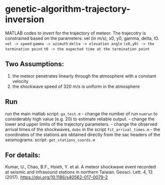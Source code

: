 # genetic-algorithm-trajectory-inversion
MATLAB codes to invert for the trajectory of meteor. The trajecotry is constrained based on the parameters: vel (in m/s), x0, y0, gamma, delta, t0.
```vel -> speed```
```gamma -> azimuth```
```delta -> elevation angle```
```(x0,y0) -> the termination point```
```t0 -> the expected time at the termination point```

## Two Assumptions:
1. the meteor penetrates linearly through the atmosphere with a constant velocity
2. the shockwave speed of 320 m/s is uniform in the atmosphere

## Run
run the main matlab script:
```ga_test.m```
    - change the number of run `numrun` to considerably high value (e.g. 20) to estimate reliable output.
    - change the lower and upper limits of the trajectory parameters.
    - change the observed arrival times of the shockwaves, `dobs` in the script `fit_arrival_times.m`
    - the coordinates of the stations are obtained directly from the sac headers of the seismograms. script: `get_stations_coords.m`





## For details:
Kumar, U., Chao, B.F., Hsieh, Y. et al. A meteor shockwave event recorded at seismic and infrasound stations in northern Taiwan. Geosci. Lett. 4, 13 (2017). https://doi.org/10.1186/s40562-017-0079-2